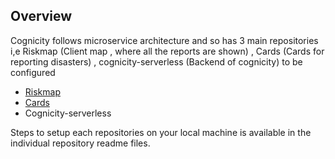 ## Overview

Cognicity follows microservice architecture and so has 3 main repositories i,e Riskmap (Client map , where all the reports are shown) , Cards (Cards for reporting disasters) , cognicity-serverless (Backend of cognicity) to be configured

- [Riskmap](https://github.com/Climate-Emergency-Software-Alliance/riskmap)
- [Cards](https://github.com/Climate-Emergency-Software-Alliance/cognicity-cards-ng)
- Cognicity-serverless

Steps to setup each repositories on your local machine is available in the individual repository readme files.